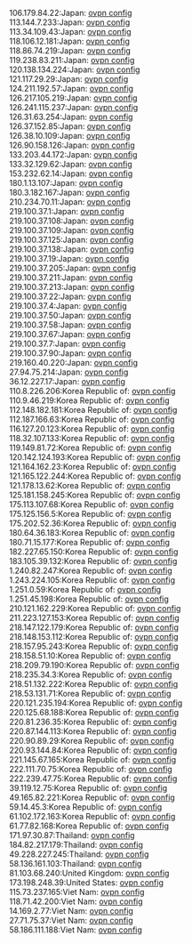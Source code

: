 106.179.84.22:Japan: [ovpn config](vpn/106_179_84_22.ovpn)  
113.144.7.233:Japan: [ovpn config](vpn/113_144_7_233.ovpn)  
113.34.109.43:Japan: [ovpn config](vpn/113_34_109_43.ovpn)  
118.106.12.181:Japan: [ovpn config](vpn/118_106_12_181.ovpn)  
118.86.74.219:Japan: [ovpn config](vpn/118_86_74_219.ovpn)  
119.238.83.211:Japan: [ovpn config](vpn/119_238_83_211.ovpn)  
120.138.134.224:Japan: [ovpn config](vpn/120_138_134_224.ovpn)  
121.117.29.29:Japan: [ovpn config](vpn/121_117_29_29.ovpn)  
124.211.192.57:Japan: [ovpn config](vpn/124_211_192_57.ovpn)  
126.217.105.219:Japan: [ovpn config](vpn/126_217_105_219.ovpn)  
126.241.115.237:Japan: [ovpn config](vpn/126_241_115_237.ovpn)  
126.31.63.254:Japan: [ovpn config](vpn/126_31_63_254.ovpn)  
126.37.152.85:Japan: [ovpn config](vpn/126_37_152_85.ovpn)  
126.38.10.109:Japan: [ovpn config](vpn/126_38_10_109.ovpn)  
126.90.158.126:Japan: [ovpn config](vpn/126_90_158_126.ovpn)  
133.203.44.172:Japan: [ovpn config](vpn/133_203_44_172.ovpn)  
133.32.129.62:Japan: [ovpn config](vpn/133_32_129_62.ovpn)  
153.232.62.14:Japan: [ovpn config](vpn/153_232_62_14.ovpn)  
180.1.13.107:Japan: [ovpn config](vpn/180_1_13_107.ovpn)  
180.3.182.167:Japan: [ovpn config](vpn/180_3_182_167.ovpn)  
210.234.70.11:Japan: [ovpn config](vpn/210_234_70_11.ovpn)  
219.100.37.1:Japan: [ovpn config](vpn/219_100_37_1.ovpn)  
219.100.37.108:Japan: [ovpn config](vpn/219_100_37_108.ovpn)  
219.100.37.109:Japan: [ovpn config](vpn/219_100_37_109.ovpn)  
219.100.37.125:Japan: [ovpn config](vpn/219_100_37_125.ovpn)  
219.100.37.138:Japan: [ovpn config](vpn/219_100_37_138.ovpn)  
219.100.37.19:Japan: [ovpn config](vpn/219_100_37_19.ovpn)  
219.100.37.205:Japan: [ovpn config](vpn/219_100_37_205.ovpn)  
219.100.37.211:Japan: [ovpn config](vpn/219_100_37_211.ovpn)  
219.100.37.213:Japan: [ovpn config](vpn/219_100_37_213.ovpn)  
219.100.37.22:Japan: [ovpn config](vpn/219_100_37_22.ovpn)  
219.100.37.4:Japan: [ovpn config](vpn/219_100_37_4.ovpn)  
219.100.37.50:Japan: [ovpn config](vpn/219_100_37_50.ovpn)  
219.100.37.58:Japan: [ovpn config](vpn/219_100_37_58.ovpn)  
219.100.37.67:Japan: [ovpn config](vpn/219_100_37_67.ovpn)  
219.100.37.7:Japan: [ovpn config](vpn/219_100_37_7.ovpn)  
219.100.37.90:Japan: [ovpn config](vpn/219_100_37_90.ovpn)  
219.160.40.220:Japan: [ovpn config](vpn/219_160_40_220.ovpn)  
27.94.75.214:Japan: [ovpn config](vpn/27_94_75_214.ovpn)  
36.12.227.17:Japan: [ovpn config](vpn/36_12_227_17.ovpn)  
110.8.226.206:Korea Republic of: [ovpn config](vpn/110_8_226_206.ovpn)  
110.9.46.219:Korea Republic of: [ovpn config](vpn/110_9_46_219.ovpn)  
112.148.182.181:Korea Republic of: [ovpn config](vpn/112_148_182_181.ovpn)  
112.187.166.63:Korea Republic of: [ovpn config](vpn/112_187_166_63.ovpn)  
116.127.20.123:Korea Republic of: [ovpn config](vpn/116_127_20_123.ovpn)  
118.32.107.133:Korea Republic of: [ovpn config](vpn/118_32_107_133.ovpn)  
119.149.81.72:Korea Republic of: [ovpn config](vpn/119_149_81_72.ovpn)  
120.142.124.193:Korea Republic of: [ovpn config](vpn/120_142_124_193.ovpn)  
121.164.162.23:Korea Republic of: [ovpn config](vpn/121_164_162_23.ovpn)  
121.165.122.244:Korea Republic of: [ovpn config](vpn/121_165_122_244.ovpn)  
121.178.13.62:Korea Republic of: [ovpn config](vpn/121_178_13_62.ovpn)  
125.181.158.245:Korea Republic of: [ovpn config](vpn/125_181_158_245.ovpn)  
175.113.107.68:Korea Republic of: [ovpn config](vpn/175_113_107_68.ovpn)  
175.125.156.5:Korea Republic of: [ovpn config](vpn/175_125_156_5.ovpn)  
175.202.52.36:Korea Republic of: [ovpn config](vpn/175_202_52_36.ovpn)  
180.64.36.183:Korea Republic of: [ovpn config](vpn/180_64_36_183.ovpn)  
180.71.15.177:Korea Republic of: [ovpn config](vpn/180_71_15_177.ovpn)  
182.227.65.150:Korea Republic of: [ovpn config](vpn/182_227_65_150.ovpn)  
183.105.39.132:Korea Republic of: [ovpn config](vpn/183_105_39_132.ovpn)  
1.240.82.247:Korea Republic of: [ovpn config](vpn/1_240_82_247.ovpn)  
1.243.224.105:Korea Republic of: [ovpn config](vpn/1_243_224_105.ovpn)  
1.251.0.59:Korea Republic of: [ovpn config](vpn/1_251_0_59.ovpn)  
1.251.45.198:Korea Republic of: [ovpn config](vpn/1_251_45_198.ovpn)  
210.121.162.229:Korea Republic of: [ovpn config](vpn/210_121_162_229.ovpn)  
211.223.127.153:Korea Republic of: [ovpn config](vpn/211_223_127_153.ovpn)  
218.147.122.179:Korea Republic of: [ovpn config](vpn/218_147_122_179.ovpn)  
218.148.153.112:Korea Republic of: [ovpn config](vpn/218_148_153_112.ovpn)  
218.157.95.243:Korea Republic of: [ovpn config](vpn/218_157_95_243.ovpn)  
218.158.51.10:Korea Republic of: [ovpn config](vpn/218_158_51_10.ovpn)  
218.209.79.190:Korea Republic of: [ovpn config](vpn/218_209_79_190.ovpn)  
218.235.34.3:Korea Republic of: [ovpn config](vpn/218_235_34_3.ovpn)  
218.51.132.222:Korea Republic of: [ovpn config](vpn/218_51_132_222.ovpn)  
218.53.131.71:Korea Republic of: [ovpn config](vpn/218_53_131_71.ovpn)  
220.121.235.194:Korea Republic of: [ovpn config](vpn/220_121_235_194.ovpn)  
220.125.68.188:Korea Republic of: [ovpn config](vpn/220_125_68_188.ovpn)  
220.81.236.35:Korea Republic of: [ovpn config](vpn/220_81_236_35.ovpn)  
220.87.144.113:Korea Republic of: [ovpn config](vpn/220_87_144_113.ovpn)  
220.90.89.29:Korea Republic of: [ovpn config](vpn/220_90_89_29.ovpn)  
220.93.144.84:Korea Republic of: [ovpn config](vpn/220_93_144_84.ovpn)  
221.145.67.165:Korea Republic of: [ovpn config](vpn/221_145_67_165.ovpn)  
222.111.70.75:Korea Republic of: [ovpn config](vpn/222_111_70_75.ovpn)  
222.239.47.75:Korea Republic of: [ovpn config](vpn/222_239_47_75.ovpn)  
39.119.12.75:Korea Republic of: [ovpn config](vpn/39_119_12_75.ovpn)  
49.165.82.221:Korea Republic of: [ovpn config](vpn/49_165_82_221.ovpn)  
59.14.45.3:Korea Republic of: [ovpn config](vpn/59_14_45_3.ovpn)  
61.102.172.163:Korea Republic of: [ovpn config](vpn/61_102_172_163.ovpn)  
61.77.82.168:Korea Republic of: [ovpn config](vpn/61_77_82_168.ovpn)  
171.97.30.87:Thailand: [ovpn config](vpn/171_97_30_87.ovpn)  
184.82.217.179:Thailand: [ovpn config](vpn/184_82_217_179.ovpn)  
49.228.227.245:Thailand: [ovpn config](vpn/49_228_227_245.ovpn)  
58.136.161.103:Thailand: [ovpn config](vpn/58_136_161_103.ovpn)  
81.103.68.240:United Kingdom: [ovpn config](vpn/81_103_68_240.ovpn)  
173.198.248.39:United States: [ovpn config](vpn/173_198_248_39.ovpn)  
115.73.237.165:Viet Nam: [ovpn config](vpn/115_73_237_165.ovpn)  
118.71.42.200:Viet Nam: [ovpn config](vpn/118_71_42_200.ovpn)  
14.169.2.77:Viet Nam: [ovpn config](vpn/14_169_2_77.ovpn)  
27.71.75.37:Viet Nam: [ovpn config](vpn/27_71_75_37.ovpn)  
58.186.111.188:Viet Nam: [ovpn config](vpn/58_186_111_188.ovpn)  
